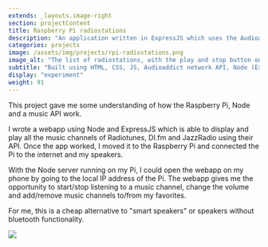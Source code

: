 ```yaml
---
extends: _layouts.image-right
section: projectContent
title: Raspberry Pi radiostations
description: "An application written in ExpressJS which uses the Audioaddict API and gives you a list of radiostations, which you can select and play."
categories: projects
image: /assets/img/projects/rpi-radiostations.png
image_alt: "The list of radiostations, with the play and stop button on the top"
subtitle: "Built using HTML, CSS, JS, Audioaddict network API, Node (ExpressJS), Raspberry Pi"
display: "experiment"
weight: 91
---
```


This project gave me some understanding of how the Raspberry Pi, Node and a music API work.

I wrote a webapp using Node and ExpressJS which is able to display and play all the music channels of Radiotunes, DI.fm and JazzRadio using their API. Once the app worked, I moved it to the Raspberry Pi and connected the Pi to the internet and my speakers.

With the Node server running on my Pi, I could open the webapp on my phone by going to the local IP address of the Pi. The webapp gives me the opportunity to start/stop listening to a music channel, change the volume and add/remove music channels to/from my favorites.

For me, this is a cheap alternative to "smart speakers" or speakers without bluetooth functionality.

<img src="/assets/img/projects/rpi-radiostations-full.png" />